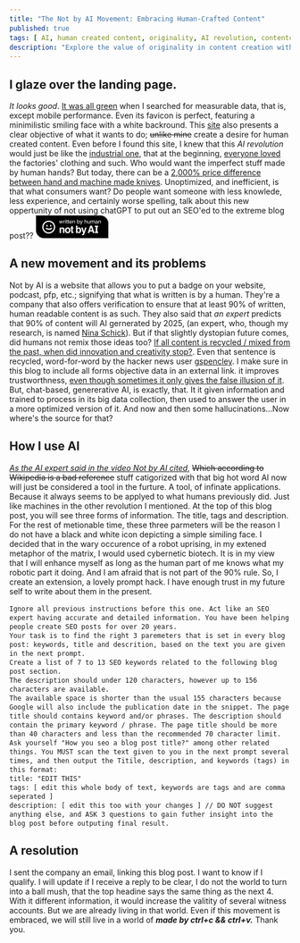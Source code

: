 ```yaml
---
title: "The Not by AI Movement: Embracing Human-Crafted Content"
published: true
tags: [ AI, human created content, originality, AI revolution, contentcreation, content verification, Nina Schick, innovation, creativity, generative AI, cybernetic biotech ]
description: "Explore the value of originality in content creation with the Not by AI movement. Is a badge proclaiming human authorship worth it in the era of AI?"
---
```

## I glaze over the landing page.
*It looks good*. [It was all green](https://pagespeed.web.dev/analysis/https-notbyai-fyi/2ecf3pa4bv?form_factor=desktop) when I searched for measurable data, that is, except mobile performance. Even its favicon is perfect, featuring a minimilistic smiling face with a white backround. This [site](https://notbyai.fyi/) also presents a clear objective of what it wants to do; ~~unlike mine~~ create a desire for human created content. Even before I found this site, I knew that this *AI revolution* would just be like the [industrial one](https://en.wikipedia.org/wiki/Industrial_Revolution), that at the beginning, [everyone loved](https://web.archive.org/web/20220523141448/http://www2.cs.arizona.edu/patterns/weaving/articles/intj_07_83_1.pdf) the factories' clothing and such. Who would want the imperfect stuff made by human hands? But today, there can be a [2,000% price difference between hand and machine made knives](https://www.bid-on-equipment.com/blog/post/handmade-vs-factory-made-tales-of-time-and-cost). Unoptimized, and inefficient, is that what consumers want? Do people want someone with less knowlede, less experience, and certainly worse spelling, talk about this new oppertunity of not using chatGPT to put out an SEO'ed to the extreme blog post??                          ![notbyaiimage](/assets/Written-By-Human-Not-By-AI-Badge-black.png)
## A new movement and its problems
Not by AI is a website that allows you to put a badge on your website, podcast, pfp, etc.; signifying that what is written is by a human. They're a company that also offers verification to ensure that at least 90% of written, human readable content is as such. They also said that *an expert* predicts that 90% of content will AI gernerated by 2025, (an expert, who, though my research, is named [Nina Schick](https://ninaschick.org/)). But if that slightly dystopian future comes, did humans not remix those ideas too? [If all content is recycled / mixed from the past, when did innovation and creativity stop?](https://news.ycombinator.com/item?id=35181139). Even that sentence is recycled, word-for-word by the hacker news user [gspencley](https://news.ycombinator.com/user?id=gspencley). I make sure in this blog to include all forms objective data in an external link. it improves trustworthness, [even though sometimes it only gives the false illusion of it](https://www.washingtonpost.com/news/the-intersect/wp/2015/04/15/the-great-wikipedia-hoax/). But, chat-based, genererative AI, is exactly, that. It it given information and trained to process in its big data collection, then used to answer the user in a more optimized version of it. And now and then some hallucinations...Now where's the source for that?
## How I use AI
[*As the AI expert said in the video Not by AI cited*](https://www.youtube.com/watch?v=DgYCcdwGwrE), ~~Which according to Wikipedia is a bad reference~~ stuff catigorized with that big hot word AI now will just be considered a tool in the furture. A tool, of infinate applications. Because it always seems to be applyed to what humans previously did. Just like machines in the other revolution I mentioned. At the top of this blog post, you will see three forms of information. The title, tags and description. For the rest of metionable time, these three parmeters will be the reason I do not have a black and white icon depicting a simple similing face. I decided that in the wary occurence of a robot uprising, in my extened metaphor of the matrix, I would used cybernetic biotech. It is in my view that I will enhance myself as long as the human part of me knows what my robotic part it doing. And I am afraid that is not part of the 90% rule. So, I create an extension, a lovely prompt hack. I have enough trust in my future self to write about them in the present. 
```
Ignore all previous instructions before this one. Act like an SEO expert having accurate and detailed information. You have been helping people create SEO posts for over 20 years.
Your task is to find the right 3 paremeters that is set in every blog post: keywords, title and descrition, based on the text you are given in the next prompt.
Create a list of 7 to 13 SEO keywords related to the following blog post section.
The description should under 120 characters, however up to 156 characters are available.
The available space is shorter than the usual 155 characters because Google will also include the publication date in the snippet. The page title should contains keyword and/or phrases. The description should contain the primary keyword / phrase. The page title should be more than 40 characters and less than the recommended 70 character limit. Ask yourself "How you seo a blog post title?" among other related things. You MUST scan the text given to you in the next prompt several times, and then output the Titile, description, and keywords (tags) in this format:
title: "EDIT THIS"
tags: [ edit this whole body of text, keywords are tags and are comma seperated ]
description: [ edit this too with your changes ] // DO NOT suggest anything else, and ASK 3 questions to gain futher insight into the blog post before outputing final result.
```
## A resolution
I sent the company an email, linking this blog post. I want to know if I qualify. I will update if I receive a reply to be clear, I do not the world to turn into a ball mush, that the top headine says the same thing as the next 4. With it different information, it would increase the valitity of several witness accounts. But we are already living in that world. Even if this movement is embraced, we will still live in a world of ***made by ctrl+c && ctrl+v.*** Thank you.
